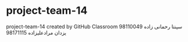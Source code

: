 # project-team-14
project-team-14 created by GitHub Classroom
سپنتا رحمانی زاده 98110049
یزدان مرادعلیزاده 98171115
